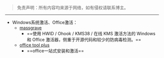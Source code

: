 > 免责声明：所有内容均来源于网络，如有侵权请联系博主。

---
-  Windows系统激活、Office激活：
	- [massgrave](https://massgrave.dev/)
		- ==使用 HWID / Ohook / KMS38 / 在线 KMS 激活方法的 Windows 和 Office 激活器，侧重于开源代码和较少的防病毒检测。==
	- [office tool plus](https://otp.landian.vip/zh-cn/)
		- ==office一站式安装和激活==
